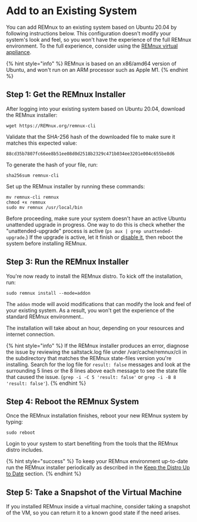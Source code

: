# Add to an Existing System

You can add REMnux to an existing system based on Ubuntu 20.04 by following instructions below. This configuration doesn't modify your system's look and feel, so you won't have the experience of the full REMnux environment. To the full experience, consider using the [REMnux virtual appliance](get-virtual-appliance.md).

{% hint style="info" %}
REMnux is based on an x86/amd64 version of Ubuntu, and won't run on an ARM processor such as Apple M1.
{% endhint %}

## Step 1: Get the REMnux Installer <a href="#get-remnux-installer" id="get-remnux-installer"></a>

After logging into your existing system based on Ubuntu 20.04, download the REMnux installer:

```
wget https://REMnux.org/remnux-cli
```

Validate that the SHA-256 hash of the downloaded file to make sure it matches this expected value:

```
88cd35b7807fc66ee8b51ee08d0d2518b2329c471b034ee3201e004c655be8d6
```

To generate the hash of your  file, run:

```
sha256sum remnux-cli
```

Set up the REMnux installer by running these commands:

```
mv remnux-cli remnux
chmod +x remnux
sudo mv remnux /usr/local/bin
```

Before proceeding, make sure your system doesn't have an active Ubuntu unattended upgrade in progress. One way to do this is check whether the "unattended-upgrade" process is active (`ps aux | grep unattended-upgrade`.) If the upgrade is active, let it finish or [disable it](https://askubuntu.com/questions/1098757/ubuntu-18-10-unattended-upgrades-shutdown-wait-for-signal#1099258), then reboot the system before installing REMnux.

## Step 3: Run the REMnux Installer <a href="#run-remnux-installer" id="run-remnux-installer"></a>

You're now ready to install the REMnux distro. To kick off the installation, run:

```
sudo remnux install --mode=addon
```

The `addon` mode will avoid modifications that can modify the look and feel of your existing system. As a result, you won't get the experience of the standard REMnux environment..

The installation will take about an hour, depending on your resources and internet connection.

{% hint style="info" %}
If the REMnux installer produces an error, diagnose the issue by reviewing the saltstack.log file under /var/cache/remnux/cli in the subdirectory that matches the REMnux state-files version you're installing. Search for the log file for `result: false` messages and look at the surrounding 5 lines or the 8 lines above each message to see the state file that caused the issue. (`grep -i -C 5 'result: false'` or `grep -i -B 8 'result: false'`).
{% endhint %}

## Step 4: Reboot the  REMnux System <a href="#reboot-remnux" id="reboot-remnux"></a>

Once the REMnux installation finishes, reboot your new REMnux system by typing:

```
sudo reboot
```

Login to your system to start benefiting from the tools that the REMnux distro includes.

{% hint style="success" %}
To keep your REMnux environment up-to-date run the REMnux installer periodically as described in the [Keep the Distro Up to Date](keep-the-distro-up-to-date.md) section.
{% endhint %}

## Step 5: Take a Snapshot of the Virtual Machine <a href="#take-snapshot" id="take-snapshot"></a>

If you installed REMnux inside a virtual machine, consider taking a snapshot of the VM, so you can return it to a known good state if the need arises.
